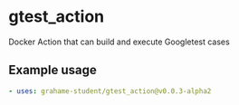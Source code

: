 # gtest_action
Docker Action that can build and execute Googletest cases

## Example usage
```yaml
- uses: grahame-student/gtest_action@v0.0.3-alpha2
```
